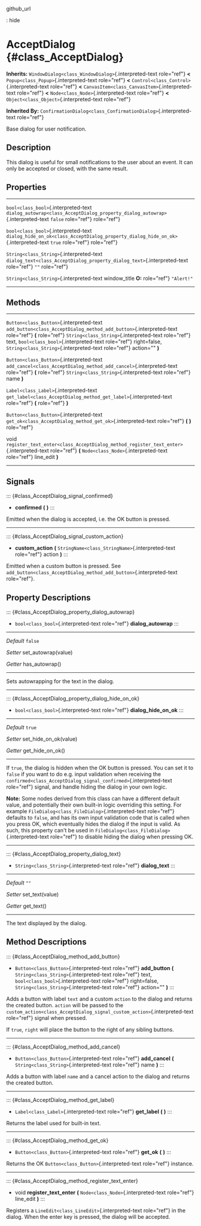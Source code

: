 github\_url

:   hide

AcceptDialog {#class_AcceptDialog}
============

**Inherits:** `WindowDialog<class_WindowDialog>`{.interpreted-text
role="ref"} **\<** `Popup<class_Popup>`{.interpreted-text role="ref"}
**\<** `Control<class_Control>`{.interpreted-text role="ref"} **\<**
`CanvasItem<class_CanvasItem>`{.interpreted-text role="ref"} **\<**
`Node<class_Node>`{.interpreted-text role="ref"} **\<**
`Object<class_Object>`{.interpreted-text role="ref"}

**Inherited By:**
`ConfirmationDialog<class_ConfirmationDialog>`{.interpreted-text
role="ref"}

Base dialog for user notification.

Description
-----------

This dialog is useful for small notifications to the user about an
event. It can only be accepted or closed, with the same result.

Properties
----------

  ------------------------------------------ -------------------------------------------------------------------------------------- ------------
  `bool<class_bool>`{.interpreted-text       `dialog_autowrap<class_AcceptDialog_property_dialog_autowrap>`{.interpreted-text       `false`
  role="ref"}                                role="ref"}                                                                            

  `bool<class_bool>`{.interpreted-text       `dialog_hide_on_ok<class_AcceptDialog_property_dialog_hide_on_ok>`{.interpreted-text   `true`
  role="ref"}                                role="ref"}                                                                            

  `String<class_String>`{.interpreted-text   `dialog_text<class_AcceptDialog_property_dialog_text>`{.interpreted-text role="ref"}   `""`
  role="ref"}                                                                                                                       

  `String<class_String>`{.interpreted-text   window\_title                                                                          **O:**
  role="ref"}                                                                                                                       `"Alert!"`
  ------------------------------------------ -------------------------------------------------------------------------------------- ------------

Methods
-------

  ------------------------------------------ ----------------------------------------------------------------------------------------
  `Button<class_Button>`{.interpreted-text   `add_button<class_AcceptDialog_method_add_button>`{.interpreted-text role="ref"} **(**
  role="ref"}                                `String<class_String>`{.interpreted-text role="ref"} text,
                                             `bool<class_bool>`{.interpreted-text role="ref"} right=false,
                                             `String<class_String>`{.interpreted-text role="ref"} action=\"\" **)**

  `Button<class_Button>`{.interpreted-text   `add_cancel<class_AcceptDialog_method_add_cancel>`{.interpreted-text role="ref"} **(**
  role="ref"}                                `String<class_String>`{.interpreted-text role="ref"} name **)**

  `Label<class_Label>`{.interpreted-text     `get_label<class_AcceptDialog_method_get_label>`{.interpreted-text role="ref"} **(**
  role="ref"}                                **)**

  `Button<class_Button>`{.interpreted-text   `get_ok<class_AcceptDialog_method_get_ok>`{.interpreted-text role="ref"} **(** **)**
  role="ref"}                                

  void                                       `register_text_enter<class_AcceptDialog_method_register_text_enter>`{.interpreted-text
                                             role="ref"} **(** `Node<class_Node>`{.interpreted-text role="ref"} line\_edit **)**
  ------------------------------------------ ----------------------------------------------------------------------------------------

Signals
-------

::: {#class_AcceptDialog_signal_confirmed}
-   **confirmed** **(** **)**
:::

Emitted when the dialog is accepted, i.e. the OK button is pressed.

------------------------------------------------------------------------

::: {#class_AcceptDialog_signal_custom_action}
-   **custom\_action** **(**
    `StringName<class_StringName>`{.interpreted-text role="ref"} action
    **)**
:::

Emitted when a custom button is pressed. See
`add_button<class_AcceptDialog_method_add_button>`{.interpreted-text
role="ref"}.

Property Descriptions
---------------------

::: {#class_AcceptDialog_property_dialog_autowrap}
-   `bool<class_bool>`{.interpreted-text role="ref"}
    **dialog\_autowrap**
:::

  ----------- ----------------------
  *Default*   `false`

  *Setter*    set\_autowrap(value)

  *Getter*    has\_autowrap()
  ----------- ----------------------

Sets autowrapping for the text in the dialog.

------------------------------------------------------------------------

::: {#class_AcceptDialog_property_dialog_hide_on_ok}
-   `bool<class_bool>`{.interpreted-text role="ref"}
    **dialog\_hide\_on\_ok**
:::

  ----------- --------------------------
  *Default*   `true`

  *Setter*    set\_hide\_on\_ok(value)

  *Getter*    get\_hide\_on\_ok()
  ----------- --------------------------

If `true`, the dialog is hidden when the OK button is pressed. You can
set it to `false` if you want to do e.g. input validation when receiving
the `confirmed<class_AcceptDialog_signal_confirmed>`{.interpreted-text
role="ref"} signal, and handle hiding the dialog in your own logic.

**Note:** Some nodes derived from this class can have a different
default value, and potentially their own built-in logic overriding this
setting. For example `FileDialog<class_FileDialog>`{.interpreted-text
role="ref"} defaults to `false`, and has its own input validation code
that is called when you press OK, which eventually hides the dialog if
the input is valid. As such, this property can\'t be used in
`FileDialog<class_FileDialog>`{.interpreted-text role="ref"} to disable
hiding the dialog when pressing OK.

------------------------------------------------------------------------

::: {#class_AcceptDialog_property_dialog_text}
-   `String<class_String>`{.interpreted-text role="ref"}
    **dialog\_text**
:::

  ----------- ------------------
  *Default*   `""`

  *Setter*    set\_text(value)

  *Getter*    get\_text()
  ----------- ------------------

The text displayed by the dialog.

Method Descriptions
-------------------

::: {#class_AcceptDialog_method_add_button}
-   `Button<class_Button>`{.interpreted-text role="ref"} **add\_button**
    **(** `String<class_String>`{.interpreted-text role="ref"} text,
    `bool<class_bool>`{.interpreted-text role="ref"} right=false,
    `String<class_String>`{.interpreted-text role="ref"} action=\"\"
    **)**
:::

Adds a button with label `text` and a custom `action` to the dialog and
returns the created button. `action` will be passed to the
`custom_action<class_AcceptDialog_signal_custom_action>`{.interpreted-text
role="ref"} signal when pressed.

If `true`, `right` will place the button to the right of any sibling
buttons.

------------------------------------------------------------------------

::: {#class_AcceptDialog_method_add_cancel}
-   `Button<class_Button>`{.interpreted-text role="ref"} **add\_cancel**
    **(** `String<class_String>`{.interpreted-text role="ref"} name
    **)**
:::

Adds a button with label `name` and a cancel action to the dialog and
returns the created button.

------------------------------------------------------------------------

::: {#class_AcceptDialog_method_get_label}
-   `Label<class_Label>`{.interpreted-text role="ref"} **get\_label**
    **(** **)**
:::

Returns the label used for built-in text.

------------------------------------------------------------------------

::: {#class_AcceptDialog_method_get_ok}
-   `Button<class_Button>`{.interpreted-text role="ref"} **get\_ok**
    **(** **)**
:::

Returns the OK `Button<class_Button>`{.interpreted-text role="ref"}
instance.

------------------------------------------------------------------------

::: {#class_AcceptDialog_method_register_text_enter}
-   void **register\_text\_enter** **(**
    `Node<class_Node>`{.interpreted-text role="ref"} line\_edit **)**
:::

Registers a `LineEdit<class_LineEdit>`{.interpreted-text role="ref"} in
the dialog. When the enter key is pressed, the dialog will be accepted.
